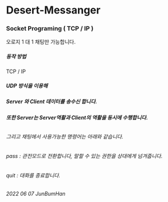 # Desert-Messanger
### Socket Programing ( TCP / IP )
오로지 1 대 1 채팅만 가능합니다.


##### 동작 방법
TCP / IP 
##### UDP 방식을 이용해 
##### Server 와 Client 데이터를 송수신 합니다.
##### 또한 Server는 Server역활과 Client의 역활을 동시에 수행합니다.
###### 
###### 그리고 채팅에서 사용가능한 명령어는 아래와 같습니다.
###### pass : 관전모드로 전환합니다, 말할 수 있는 권한을 상대에게 넘겨줍니다.
###### quit : 대화를 종료합니다.

###### 2022 06 07 JunBumHan
